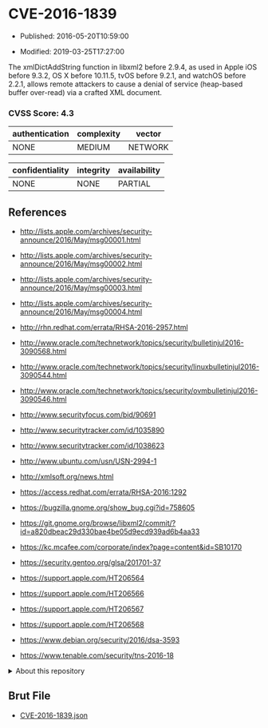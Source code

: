 # CVE-2016-1839

- Published: 2016-05-20T10:59:00

- Modified: 2019-03-25T17:27:00

The xmlDictAddString function in libxml2 before 2.9.4, as used in Apple iOS before 9.3.2, OS X before 10.11.5, tvOS before 9.2.1, and watchOS before 2.2.1, allows remote attackers to cause a denial of service (heap-based buffer over-read) via a crafted XML document.

### CVSS Score: **4.3**

| authentication | complexity | vector |
| --- | --- | --- |
| NONE | MEDIUM | NETWORK |

| confidentiality | integrity | availability |
| --- | --- | --- |
| NONE | NONE | PARTIAL |

## References

* http://lists.apple.com/archives/security-announce/2016/May/msg00001.html

* http://lists.apple.com/archives/security-announce/2016/May/msg00002.html

* http://lists.apple.com/archives/security-announce/2016/May/msg00003.html

* http://lists.apple.com/archives/security-announce/2016/May/msg00004.html

* http://rhn.redhat.com/errata/RHSA-2016-2957.html

* http://www.oracle.com/technetwork/topics/security/bulletinjul2016-3090568.html

* http://www.oracle.com/technetwork/topics/security/linuxbulletinjul2016-3090544.html

* http://www.oracle.com/technetwork/topics/security/ovmbulletinjul2016-3090546.html

* http://www.securityfocus.com/bid/90691

* http://www.securitytracker.com/id/1035890

* http://www.securitytracker.com/id/1038623

* http://www.ubuntu.com/usn/USN-2994-1

* http://xmlsoft.org/news.html

* https://access.redhat.com/errata/RHSA-2016:1292

* https://bugzilla.gnome.org/show_bug.cgi?id=758605

* https://git.gnome.org/browse/libxml2/commit/?id=a820dbeac29d330bae4be05d9ecd939ad6b4aa33

* https://kc.mcafee.com/corporate/index?page=content&id=SB10170

* https://security.gentoo.org/glsa/201701-37

* https://support.apple.com/HT206564

* https://support.apple.com/HT206566

* https://support.apple.com/HT206567

* https://support.apple.com/HT206568

* https://www.debian.org/security/2016/dsa-3593

* https://www.tenable.com/security/tns-2016-18

<details>
<summary>About this repository</summary> 

  This repository is part of the project [Live Hack CVE](https://github.com/Live-Hack-CVE). Main website can be found [www.live-hack.org](https://www.live-hack.org) 
  
  Made by [Sn0wAlice](https://github.com/Sn0wAlice) for the people that care about security and need to have a feed of the latest CVEs. Hope you enjoy it, don't forget to star the repo and follow me on [Twitter](https://twitter.com/Sn0wAlice) and [Github](https://github.com/Sn0wAlice). And that is my [personnal website](https://www.alice-snow.me/)

  - [Home Page](https://github.com/Live-Hack-CVE)
  - [Framework](https://github.com/Live-Hack-CVE/cve-framework)
  - [CVE database](https://github.com/Live-Hack-CVE/full_database)
  - [Changelog](https://github.com/Live-Hack-CVE/Changelog)
</details>

## Brut File

* [CVE-2016-1839.json](https://raw.githubusercontent.com/Live-Hack-CVE/full_database/main/cves/2016/CVE-2016-1839.json)

